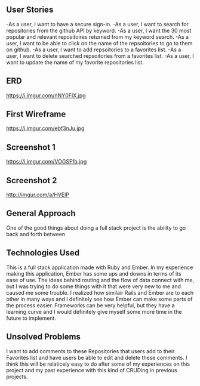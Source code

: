 ## User Stories
-As a user, I want to have a secure sign-in.
-As a user, I want to search for repositories from the github API by keyword.
-As a user, I want the 30 most popular and relevant repositoires returned from my keyword search.
-As a user, I want to be able to click on the name of the repsoitories to go to them on github.
-As a user, I want to add repsoitories to a favorites list.
-As a user, I want to delete searched repsoitories from a favorites list.
-As a user, I want to update the name of my favorite repositories list.

## ERD
https://i.imgur.com/nNY0FIX.jpg

## First Wireframe
https://i.imgur.com/ebf3nJu.jpg

## Screenshot 1
https://i.imgur.com/VOGSFfb.jpg

## Screenshot 2
http://imgur.com/a/HVElP

## General Approach
One of the good things about doing a full stack project is the ability to go back and forth between

## Technologies Used
This is a full stack application made with Ruby and Ember. In my experience making this application, Ember has some ups and downs in terms of its ease of use. The ideas behind routing and the flow of data connect with me, but I was trying to do some things with it that were very new to me and caused me some trouble.
I realized how similair Rails and Ember are to each other in many ways and I definitely see how Ember can make some parts of the process easier. Frameworks can be very helpful, but they have a learning curve and I would definitely give myself some more time in the future to implement.

## Unsolved Problems
I want to add comments to these Repositories that users add to their Favorites list and have users be able to edit and delete these comments. I think this will be relaticely easy to do after some of my experiences on this project and my past experience with this kind of CRUDing in previous projects.
